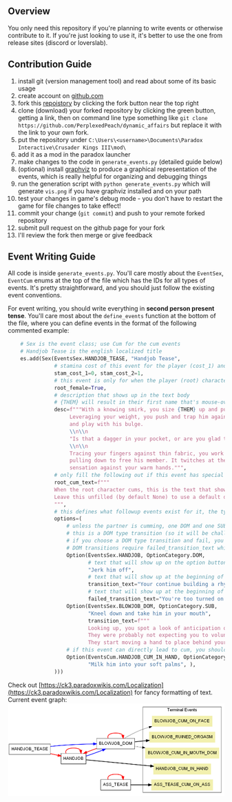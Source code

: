 ## Overview
You only need this repository if you're
planning to write events or otherwise contribute
to it. If you're just looking to use it, it's
better to use the one from release sites (discord or loverslab).

## Contribution Guide
1. install git (version management tool) and read about some of its basic usage
2. create account on [github.com](github.com)
3. fork this [repoistory](https://github.com/PerplexedPeach/dynamic_affairs) by clicking the fork button near the top right
4. clone (download) your forked repository by clicking the green button, getting a link, then on command line
    type something like `git clone https://github.com/PerplexedPeach/dynamic_affairs` but replace it with the link
    to your own fork.
5. put the repository under `C:\Users\<username>\Documents\Paradox Interactive\Crusader Kings III\mod\`
6. add it as a mod in the paradox launcher
7. make changes to the code in `generate_events.py` (detailed guide below)
8. (optional) install [graphviz](https://graphviz.org/download/) to produce a graphical representation of the events,
    which is really helpful for organizing and debugging things
9. run the generation script with `python generate_events.py` which will generate `vis.png` if you have graphviz
    installed and on your path
10. test your changes in game's debug mode - you don't have to restart the game for file changes to take effect!
11. commit your change (`git commit`) and push to your remote forked repository
12. submit pull request on the github page for your fork
13. I'll review the fork then merge or give feedback

## Event Writing Guide
All code is inside `generate_events.py`.
You'll care mostly about the `EventSex`, `EventCum` enums at the top of the file which has the IDs for all types
of events. It's pretty straightforward, and you should just follow the existing event conventions.

For event writing, you should write everything in **second person present tense**.
You'll care most about the `define_events` function at the bottom of the file, where you can define events
in the format of the following commented example:
```python
    # Sex is the event class; use Cum for the cum events
    # Handjob Tease is the english localized title
    es.add(Sex(EventsSex.HANDJOB_TEASE, "Handjob Tease",
               # stamina cost of this event for the player (cost_1) and the partner (cost_2)
               stam_cost_1=0, stam_cost_2=1,
               # this event is only for when the player (root) character is female; this is by default 
               root_female=True,
               # description that shows up in the text body
               # {THEM} will result in their first name that's mouse-overable to get a tooltip
               desc=f"""With a knowing smirk, you size {THEM} up and put both your hands on their chest.
                    Leveraging your weight, you push and trap him against a wall. You slide your knee up his leg 
                    and play with his bulge. 
                    \\n\\n
                    "Is that a dagger in your pocket, or are you glad to see me?"
                    \\n\\n
                    Tracing your fingers against thin fabric, you work your way up above his trouser before 
                    pulling down to free his member. It twitches at the brisk air and the sharp contrast in 
                    sensation against your warm hands.""",
               # only fill the following out if this event has special text when you cum
               root_cum_text=f"""
               When the root character cums, this is the text that shows up in place of the stamina description.
               Leave this unfilled (by default None) to use a default description.
               """,
               # this defines what followup events exist for it, the type of transition, the text that should show up
               options=(
                   # unless the partner is cumming, one DOM and one SUB transition will be chosen 
                   # this is a DOM type transition (so it will be challenged by the partner)
                   # if you choose a DOM type transition and fail, you'll default to a sub transition
                   # DOM transitions require failed_transition_text which will show up when you fail to dominate them
                   Option(EventsSex.HANDJOB, OptionCategory.DOM,
                          # text that will show up on the option button
                          "Jerk him off",
                          # text that will show up at the beginning of the next event
                          transition_text="Your continue building a rhythm going up and down his shaft with your hands.",
                          # text that will show up at the beginning of the next event if you fail to dom
                          failed_transition_text="You're too turned on to be satisfied with just jerking him off."),
                   Option(EventsSex.BLOWJOB_DOM, OptionCategory.SUB,
                          "Kneel down and take him in your mouth",
                          transition_text=f"""
                          Looking up, you spot a look of anticipation on {THEM}'s face. 
                          They were probably not expecting you to volunteer your mouth's service.
                          They start moving a hand to place behind your head, but you swat it away."""),
                   # if this event can directly lead to cum, you should define cum transition type options
                   Option(EventsCum.HANDJOB_CUM_IN_HAND, OptionCategory.CUM,
                          "Milk him into your soft palms", ),
               )))
```

Check out [https://ck3.paradoxwikis.com/Localization](https://ck3.paradoxwikis.com/Localization) for 
fancy formatting of text.
Current event graph: ![vis](vis.png)